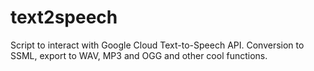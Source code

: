 # text2speech
Script to interact with Google Cloud Text-to-Speech API. Conversion to SSML, export to WAV, MP3 and OGG and other cool functions.
